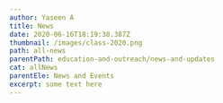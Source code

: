 ```yaml
---
author: Yaseen A
title: News
date: 2020-06-16T18:19:38.387Z
thumbnail: /images/class-2020.png
path: all-news
parentPath: education-and-outreach/news-and-updates
cat: allNews
parentEle: News and Events
excerpt: some text here
---
```

